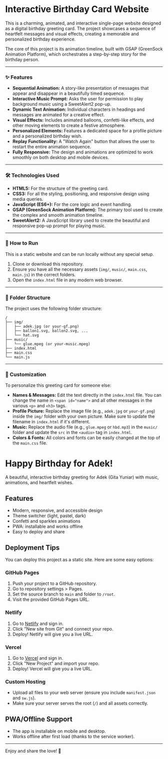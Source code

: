 # Interactive Birthday Card Website

This is a charming, animated, and interactive single-page website designed as a digital birthday greeting card. The project showcases a sequence of heartfelt messages and visual effects, creating a memorable and personalized birthday experience.

The core of this project is its animation timeline, built with GSAP (GreenSock Animation Platform), which orchestrates a step-by-step story for the birthday person.

---

### ✨ Features

* **Sequential Animation:** A story-like presentation of messages that appear and disappear in a beautifully timed sequence.
* **Interactive Music Prompt:** Asks the user for permission to play background music using a SweetAlert2 pop-up.
* **Dynamic Text Animation:** Individual characters in headings and messages are animated for a creative effect.
* **Visual Effects:** Includes animated balloons, confetti-like effects, and other moving elements to create a festive atmosphere.
* **Personalized Elements:** Features a dedicated space for a profile picture and a personalized birthday wish.
* **Replay Functionality:** A "Watch Again" button that allows the user to restart the entire animation sequence.
* **Fully Responsive:** The design and animations are optimized to work smoothly on both desktop and mobile devices.

---

### 🛠️ Technologies Used

* **HTML5:** For the structure of the greeting card.
* **CSS3:** For all the styling, positioning, and responsive design using media queries.
* **JavaScript (ES6+):** For the core logic and event handling.
* **GSAP (GreenSock Animation Platform):** The primary tool used to create the complex and smooth animation timeline.
* **SweetAlert2:** A JavaScript library used to create the beautiful and responsive pop-up prompt for playing music.

---

### 🚀 How to Run

This is a static website and can be run locally without any special setup.

1.  Clone or download this repository.
2.  Ensure you have all the necessary assets (`img/`, `music/`, `main.css`, `main.js`) in the correct folders.
3.  Open the `index.html` file in any modern web browser.

---

### 📂 Folder Structure

The project uses the following folder structure:

```
/
├── img/
│   ├── adek.jpg (or your-gf.png)
│   ├── ballon1.svg, ballon2.svg, ...
│   └── hat.svg
├── music/
│   └── glue.mpeg (or your-music.mpeg)
├── index.html
├── main.css
└── main.js
```

---

### 🎨 Customization

To personalize this greeting card for someone else:

* **Names & Messages:** Edit the text directly in the `index.html` file. You can change the name in `<span id="name">` and all other messages in the various `<p>` and `<h3>` tags.
* **Profile Picture:** Replace the image file (e.g., `adek.jpg` or `your-gf.png`) inside the `img/` folder with your own picture. Make sure to update the filename in `index.html` if it's different.
* **Music:** Replace the audio file (e.g., `glue.mpeg` or `hbd.mp3`) in the `music/` folder and update the `src` in the `<audio>` tag in `index.html`.
* **Colors & Fonts:** All colors and fonts can be easily changed at the top of the `main.css` file.

# Happy Birthday for Adek!

A beautiful, interactive birthday greeting for Adek (Gita Yuniar) with music, animations, and heartfelt wishes.

## Features
- Modern, responsive, and accessible design
- Theme switcher (light, pastel, dark)
- Confetti and sparkles animations
- PWA: installable and works offline
- Easy to deploy and share

## Deployment Tips

You can deploy this project as a static site. Here are some easy options:

### GitHub Pages
1. Push your project to a GitHub repository.
2. Go to repository settings > Pages.
3. Set the source branch to `main` and folder to `/root`.
4. Visit the provided GitHub Pages URL.

### Netlify
1. Go to [Netlify](https://netlify.com) and sign in.
2. Click "New site from Git" and connect your repo.
3. Deploy! Netlify will give you a live URL.

### Vercel
1. Go to [Vercel](https://vercel.com) and sign in.
2. Click "New Project" and import your repo.
3. Deploy! Vercel will give you a live URL.

### Custom Hosting
- Upload all files to your web server (ensure you include `manifest.json` and `sw.js`).
- Make sure your server serves the root (`/`) and all assets correctly.

## PWA/Offline Support
- The app is installable on mobile and desktop.
- Works offline after first load (thanks to the service worker).

---
Enjoy and share the love! 🎉